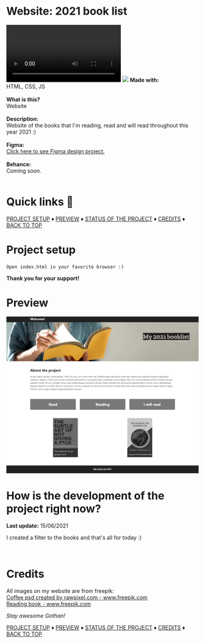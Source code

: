 # Website: 2021 book list
<video controls>
  <source src="booklist.mp4" type="video/mp4">
Your browser does not support the video tag.
</video>

<img src="./booklist.mp4" />
<b>Made with:</b><br/>
HTML, CSS, JS
<br/><br/>
<b>What is this?</b><br/>
Website
<br/><br/>
<b>Description:</b><br/>
Website of the books that I'm reading, read and will read throughout this year 2021 :)
<br/><br/>
<b>Figma:</b><br/>
<a href="https://www.figma.com/file/nkkhiIBSyeoYDbzSCq3Goq/Github-Booklist-2021?node-id=0%3A1" target="_blank">
    Click here to see Figma design project.
</a>
<br/><br/>
<b>Behance:</b><br/>
Coming soon.
<br/><br/>

# Quick links &#128150;
  
[PROJECT SETUP](#Project-setup) &diams; [PREVIEW](#Preview) &diams; [STATUS OF THE PROJECT](#How-is-the-development-of-the-project-right-now) &diams; [CREDITS](#Credits) &diams; [BACK TO TOP](#Website-2021-book-list)


# Project setup
```
Open index.html in your favorite browser :)
```

<b>Thank you for your support!</b>

# Preview
<img src="./src/img/screenshot.png" alt="What the fuck is going on here?" />


# How is the development of the project right now?
<b>Last update:</b> 15/06/2021

I created a filter to the books and that's all for today :)

<br/>

# Credits

All images on my website are from freepik:
<br>
<a href='https://www.freepik.com/psd/coffee'>Coffee psd created by rawpixel.com - www.freepik.com</a>
<br>
<a href="https://www.freepik.com/premium-photo/reading-book-education-learning-reading-concept_2801822.htm">Reading book - www.freepik.com</a>

<i>Stay awesome Gothan!</i>
  
[PROJECT SETUP](#Project-setup) &diams; [PREVIEW](#Preview) &diams; [STATUS OF THE PROJECT](#How-is-the-development-of-the-project-right-now) &diams; [CREDITS](#Credits) &diams; [BACK TO TOP](#Website-2021-book-list)
